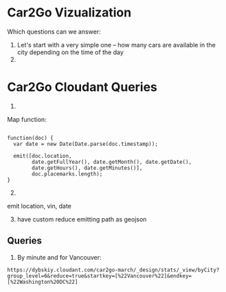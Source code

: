 Car2Go Vizualization
====================
Which questions can we answer:
1. Let's start with a very simple one – how many cars are available in the city depending on the time of the day
2.


Car2Go Cloudant Queries
====================
1.
Map function:
```

function(doc) {
  var date = new Date(Date.parse(doc.timestamp));

  emit([doc.location,
        date.getFullYear(), date.getMonth(), date.getDate(),
        date.getHours(), date.getMinutes()],
        doc.placemarks.length);
}

```

2.
emit  location, vin, date

3. have custom reduce emitting path as geojson


## Queries
1. By minute and for Vancouver:
```
https://dybskiy.cloudant.com/car2go-march/_design/stats/_view/byCity?group_level=6&reduce=true&startkey=[%22Vancouver%22]&endkey=[%22Washington%20DC%22]
```
